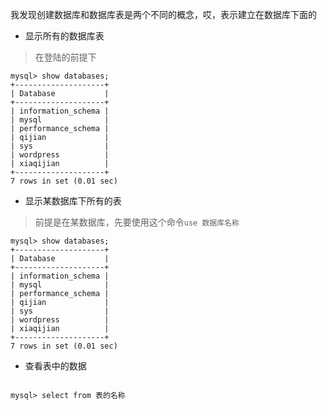 我发现创建数据库和数据库表是两个不同的概念，哎，表示建立在数据库下面的

- 显示所有的数据库表
> 在登陆的前提下

```mysql
mysql> show databases;
+--------------------+
| Database           |
+--------------------+
| information_schema |
| mysql              |
| performance_schema |
| qijian             |
| sys                |
| wordpress          |
| xiaqijian          |
+--------------------+
7 rows in set (0.01 sec)
```
- 显示某数据库下所有的表
> 前提是在某数据库，先要使用这个命令`use 数据库名称`
```mysql
mysql> show databases;
+--------------------+
| Database           |
+--------------------+
| information_schema |
| mysql              |
| performance_schema |
| qijian             |
| sys                |
| wordpress          |
| xiaqijian          |
+--------------------+
7 rows in set (0.01 sec)
```
- 查看表中的数据
```mysql

mysql> select from 表的名称
```
